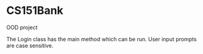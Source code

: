 # CS151Bank
OOD project

The Login class has the main method which can be run.
User input prompts are case sensitive.
